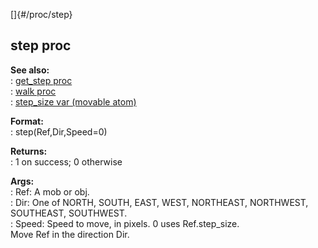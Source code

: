 []{#/proc/step}    
## step proc    
**See also:**    
:   [get_step proc](/ref/proc/get_step.md)    
:   [walk proc](/ref/proc/walk.md)    
:   [step_size var (movable atom)](/ref/atom/movable/var/step_size.md)    
<!-- -->    
**Format:**    
:   step(Ref,Dir,Speed=0)    
<!-- -->    
**Returns:**    
:   1 on success; 0 otherwise    
<!-- -->    
**Args:**    
:   Ref: A mob or obj.    
:   Dir: One of NORTH, SOUTH, EAST, WEST, NORTHEAST, NORTHWEST,    
    SOUTHEAST, SOUTHWEST.    
:   Speed: Speed to move, in pixels. 0 uses Ref.step_size.    
Move Ref in the direction Dir.  